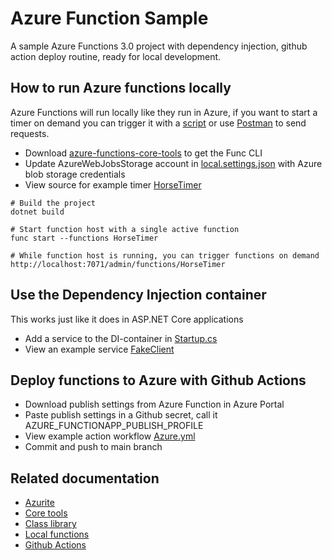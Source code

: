# Azure Function Sample
A sample Azure Functions 3.0 project with dependency injection, github action deploy routine, ready for local development.

## How to run Azure functions locally
Azure Functions will run locally like they run in Azure, if you want to start a timer on demand you can trigger it with a [script](run.py) or use [Postman](https://www.postman.com/downloads/) to send requests.

* Download [azure-functions-core-tools](https://github.com/Azure/azure-functions-core-tools) to get the Func CLI
* Update AzureWebJobsStorage account in [local.settings.json](local.settings.json) with Azure blob storage credentials
* View source for example timer [HorseTimer](Functions/HorseTimer)

```
# Build the project
dotnet build

# Start function host with a single active function
func start --functions HorseTimer

# While function host is running, you can trigger functions on demand
http://localhost:7071/admin/functions/HorseTimer
```

## Use the Dependency Injection container
This works just like it does in ASP.NET Core applications
* Add a service to the DI-container in [Startup.cs](Startup)
* View an example service [FakeClient](Services/FakeClient)

## Deploy functions to Azure with Github Actions
* Download publish settings from Azure Function in Azure Portal
* Paste publish settings in a Github secret, call it AZURE_FUNCTIONAPP_PUBLISH_PROFILE
* View example action workflow [Azure.yml](.github/workflows/azure.yml)
* Commit and push to main branch

## Related documentation
* [Azurite](https://github.com/Azure/Azurite)
* [Core tools](https://github.com/Azure/azure-functions-core-tools)
* [Class library](https://docs.microsoft.com/en-us/azure/azure-functions/functions-dotnet-class-library)
* [Local functions](https://docs.microsoft.com/en-us/azure/azure-functions/functions-run-local?tabs=windows%2Ccsharp%2Cbash)
* [Github Actions](https://github.com/features/actions)